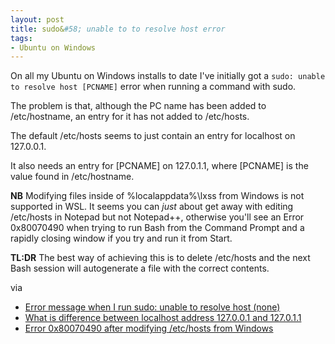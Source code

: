 ```yaml
---
layout: post
title: sudo&#58; unable to to resolve host error
tags: 
- Ubuntu on Windows
---
```

On all my Ubuntu on Windows installs to date I've initially got a `sudo: unable to resolve host [PCNAME]` error when running a command with sudo.

The problem is that, although the PC name has been added to /etc/hostname, an entry for it has not added to /etc/hosts.

The default /etc/hosts seems to just contain an entry for localhost on 127.0.0.1.

It also needs an entry for [PCNAME] on 127.0.1.1, where [PCNAME] is the value found in /etc/hostname.

**NB**
Modifying files inside of %localappdata%\lxss from Windows is not supported in WSL. It seems you can *just* about get away with editing /etc/hosts in Notepad but not Notepad++, otherwise you'll see an Error 0x80070490 when trying to run Bash from the Command Prompt and a rapidly closing window if you try and run it from Start. 

**TL:DR**
The best way of achieving this is to delete /etc/hosts and the next Bash session will autogenerate a file with the correct contents.

via

- [Error message when I run sudo: unable to resolve host (none)](http://askubuntu.com/questions/59458/error-message-when-i-run-sudo-unable-to-resolve-host-none)
- [What is difference between localhost address 127.0.0.1 and 127.0.1.1](http://askubuntu.com/questions/754213/what-is-difference-between-localhost-address-127-0-0-1-and-127-0-1-1)
- [Error 0x80070490 after modifying /etc/hosts from Windows](https://github.com/Microsoft/BashOnWindows/issues/735)
